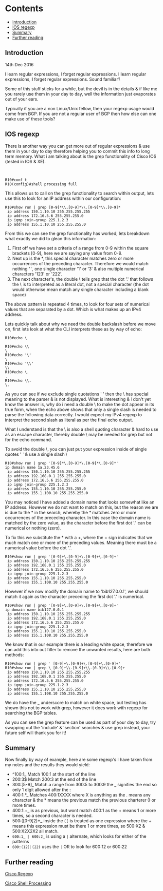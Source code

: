 # Contents
  - [Introduction](#introduction-)
  - [IOS regexp](#ios-regexp-)
  - [Summary](#summary-)
  - [Further reading](#further-reading-)

## Introduction <a name="introduction"></a>

14th Dec 2016

I learn regular expressions, I forget regular expressions. I learn regular expressions, I forget regular expressions. Sound familiar?

Some of this stuff sticks for a while, but the devil is in the details & if like me you rarely use them in your day to day, well the information just evaporates out of your ears.

Typically if you are a non Linux/Unix fellow, then your regexp usage would come from BGP. If you are not a regular user of BGP then how else can one make use of these tools?

## IOS regexp <a name="ios-regexp"></a>
There is another way you can get more out of regular expressions & use them in your day to day therefore helping you to commit this info to long term memory. What i am talking about is the grep functionality of Cisco IOS (tested in IOS & XE).

<br>

```
R10#conf t
R10(config)#shell processing full
```

This allows us to call on the grep functionality to search within output, lets use this to look for an IP address within our configuration:

```
R10#show run | grep [0-9]*\\.[0-9]*\\.[0-9]*\\.[0-9]*
 ip address 150.1.10.10 255.255.255.255
 ip address 172.16.5.6 255.255.255.0
 ip igmp join-group 225.1.2.3
 ip address 155.1.10.10 255.255.255.0
```

From this we can see the grep functionality has worked, lets breakdown what exactly we did to glean this information:
1. First off we have set a criteria of a range from 0-9 within the square brackets [0-9], here we are saying any value from 0-9. 
2. Next up is the *, this special character matches zero or more occurrences of the preceding character. Therefore we would match nothing ' ', one single character '1' or '3' & also multiple numerical characters '123' or '222'.
3. The next character's, the double \\ tells grep that the dot '.' that follows the \\ is to interpreted as a literal dot, not a special character (the dot would otherwise mean  match any single character including a blank space)

The above pattern is repeated 4 times, to look for four sets of numerical values that are separated by a dot. Which is what makes up an IPv4 address.

Lets quickly talk about why we need the double backslash before we move on, first lets look at what the CLI interprets these as by way of echo:

```
R10#echo \

R10#echo \\
\
R10#echo '\'
\
R10#echo '\\'
\\
R10#echo \.
.
R10#echo \\.
\.
```

As you can see if we exclude single quotations ' ' then the \ has special meaning to the parser & is not displayed. What is interesting & I don't yet know the answer is, why do i need a double \\ to make the dot appear in its true form, when the echo above shows that only a single slash is needed to parse the following data correctly. I would expect my IPv4 regexp to interpret the second slash as literal as per the final echo output.

What I understand is that the \ is also a shell quoting character & hard to use as an escape character, thereby double \\ may be needed for grep but not for the echo command.

To avoid the double \\, you can just put your expression inside of single quotes ' ' & use a single slash \

```
R10#show run | grep '[0-9]*\.[0-9]*\.[0-9]*\.[0-9]*'
ip domain name 1a.23.45.6
 ip address 150.1.10.10 255.255.255.255
 ip address 192.168.0.1 255.255.255.0
 ip address 172.16.5.6 255.255.255.0
 ip igmp join-group 225.1.2.3
 ip address 155.1.10.10 255.255.255.0
 ip address 155.1.108.10 255.255.255.0
```

You may noticed I have added a domain name that looks somewhat like an IP address. However we do not want to match on this, but the reason we are is due to the * in the search, whereby the * matches zero or more occurrences of the preceding character. In this case the domain name is matched by the zero value, as the character before the first dot '.' can be numerical or nothing (zero).

To fix this we substitute the * with a +, where the + sign indicates that we much match one or more of the preceding values. Meaning there must be a numerical value before the dot '.'.

```
R10#show run | grep '[0-9]+\.[0-9]+\.[0-9]+\.[0-9]+'
 ip address 150.1.10.10 255.255.255.255
 ip address 192.168.0.1 255.255.255.0
 ip address 172.16.5.6 255.255.255.0
 ip igmp join-group 225.1.2.3
 ip address 155.1.10.10 255.255.255.0
 ip address 155.1.108.10 255.255.255.0
```

However if we now modify the domain name to 'bib127.0.0.1', we should match it again as the character preceding the first dot '.' is numerical.

```
R10#show run | grep '[0-9]+\.[0-9]+\.[0-9]+\.[0-9]+'
ip domain name bib127.0.0.1
 ip address 150.1.10.10 255.255.255.255
 ip address 192.168.0.1 255.255.255.0
 ip address 172.16.5.6 255.255.255.0
 ip igmp join-group 225.1.2.3
 ip address 155.1.10.10 255.255.255.0
 ip address 155.1.108.10 255.255.255.0
```

We know that in our example there is a leading white space, therefore we can add this into out filter to remove the unwanted results, here are both methods:

```
R10#show run | grep ' [0-9]+\.[0-9]+\.[0-9]+\.[0-9]+'
R10#show run | grep \ [0-9]+\\.[0-9]+\\.[0-9]+\\.[0-9]+
 ip address 150.1.10.10 255.255.255.255
 ip address 192.168.0.1 255.255.255.0
 ip address 172.16.5.6 255.255.255.0
 ip igmp join-group 225.1.2.3
 ip address 155.1.10.10 255.255.255.0
 ip address 155.1.108.10 255.255.255.0
```

We do have the _ underscore to match on white space, but testing has shown this not to work with grep, however it does work with regexp for searching the BGP tables.

As you can see the grep feature can be used as part of your day to day, try swapping out the 'include' & 'section' searches & use grep instead, your future self will thank you for it!

## Summary <a name="summary"></a>
Now finally by way of example, here are some regexp's I have taken from my notes and the results they would yield:

* ^100:1_ Match 100:1 at the start of the line
* 200:3$ Match 200:3 at the end of the line
* 300:[5-9]_ Match a range from 300:5 to 300:9 the _ signifies the end so only 1 digit allowed after the :
* 400:1.*_ Matches 400:1XXXX where X is anything as the . means any character & the * means the previous match the previous charterer 0 or more times.
* 400:1.+_ is as previous, but wont match 400:1 as the + means 1 or more times, so a second character is needed.
* 500:([0-9]2)+_ inside the ( ) is treated as one expression where the + means this expression must be there 1 or more times, so 500:X2 & 500:X2X2X2 all match.
* ```600:1_ | 600:2_``` is using a ```|``` alternate, which looks for either of the patterns
* ```600:(12)|(22)``` uses the ```|``` OR to look for 600:12 or 600:22

## Further reading <a name="further-reading"></a>
[Cisco Regexp](http://www.cisco.com/c/en/us/td/docs/ios/12_2/termserv/configuration/guide/ftersv_c/tcfaapre.html#wp1023226)

[Cisco Shell Processing](http://www.cisco.com/c/en/us/td/docs/ios/netmgmt/configuration/guide/Convert/IOS_Shell/nm_ios_shell.html)

